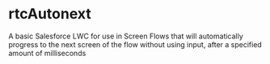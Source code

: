 # rtcAutonext
A basic Salesforce LWC for use in Screen Flows that will automatically progress to the next screen of the flow without using input, after a specified amount of milliseconds
